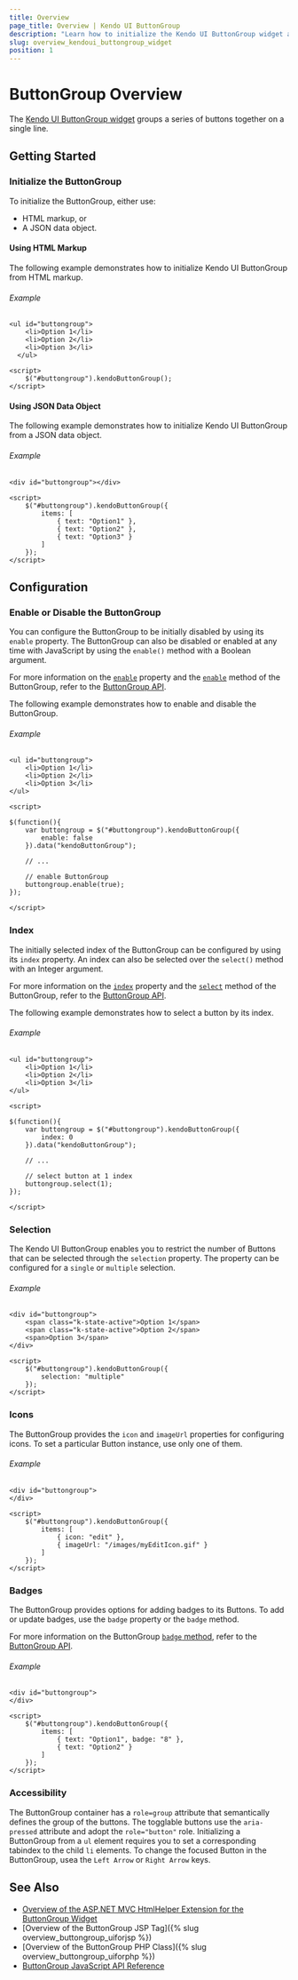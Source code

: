 ```yaml
---
title: Overview
page_title: Overview | Kendo UI ButtonGroup
description: "Learn how to initialize the Kendo UI ButtonGroup widget and apply its options."
slug: overview_kendoui_buttongroup_widget
position: 1
---
```


# ButtonGroup Overview

The [Kendo UI ButtonGroup widget](http://demos.telerik.com/kendo-ui/buttongroup/index) groups a series of buttons together on a single line.

## Getting Started

### Initialize the ButtonGroup

To initialize the ButtonGroup, either use:

* HTML markup, or
* A JSON data object.

#### Using HTML Markup

The following example demonstrates how to initialize Kendo UI ButtonGroup from HTML markup.

###### Example

    <ul id="buttongroup">
        <li>Option 1</li>
        <li>Option 2</li>
        <li>Option 3</li>
      </ul>

    <script>
		$("#buttongroup").kendoButtonGroup();
    </script>

#### Using JSON Data Object

The following example demonstrates how to initialize Kendo UI ButtonGroup from a JSON data object.

###### Example

    <div id="buttongroup"></div>

    <script>
		$("#buttongroup").kendoButtonGroup({
            items: [
                { text: "Option1" },
                { text: "Option2" },
                { text: "Option3" }
            ]
        });
    </script>

## Configuration

### Enable or Disable the ButtonGroup

You can configure the ButtonGroup to be initially disabled by using its `enable` property. The ButtonGroup can also be disabled or enabled at any time with JavaScript by using the `enable()` method with a Boolean argument.

For more information on the [`enable`](/api/javascript/ui/buttongroup/configuration/enable) property and the [`enable`](/api/javascript/ui/buttongroup/methods/enable) method of the ButtonGroup, refer to the [ButtonGroup API](/api/javascript/ui/buttongroup).

The following example demonstrates how to enable and disable the ButtonGroup.

###### Example

	<ul id="buttongroup">
		<li>Option 1</li>
		<li>Option 2</li>
		<li>Option 3</li>
	</ul>

	<script>

	$(function(){
		var buttongroup = $("#buttongroup").kendoButtonGroup({
			enable: false
		}).data("kendoButtonGroup");

		// ...

		// enable ButtonGroup
		buttongroup.enable(true);
	});

	</script>

### Index

The initially selected index of the ButtonGroup can be configured by using its `index` property. An index can also be selected over the `select()` method with an Integer argument.

For more information on the [`index`](/api/javascript/ui/buttongroup/configuration/index) property and the [`select`](/api/javascript/ui/buttongroup/methods/select) method of the ButtonGroup, refer to the [ButtonGroup API](/api/javascript/ui/buttongroup).

The following example demonstrates how to select a button by its index.

###### Example

	<ul id="buttongroup">
		<li>Option 1</li>
		<li>Option 2</li>
		<li>Option 3</li>
	</ul>

	<script>

	$(function(){
		var buttongroup = $("#buttongroup").kendoButtonGroup({
			index: 0
		}).data("kendoButtonGroup");

		// ...

		// select button at 1 index
		buttongroup.select(1);
	});

	</script>

### Selection

The Kendo UI ButtonGroup enables you to restrict the number of Buttons that can be selected through the `selection` property. The property can be configured for a `single` or `multiple` selection.

###### Example

    <div id="buttongroup">
        <span class="k-state-active">Option 1</span>
        <span class="k-state-active">Option 2</span>
        <span>Option 3</span>
    </div>

    <script>
        $("#buttongroup").kendoButtonGroup({
            selection: "multiple"
        });
    </script>

### Icons

The ButtonGroup provides the `icon` and `imageUrl` properties for configuring icons. To set a particular Button instance, use only one of them.

###### Example

    <div id="buttongroup">
    </div>

    <script>
        $("#buttongroup").kendoButtonGroup({
            items: [
                { icon: "edit" },
                { imageUrl: "/images/myEditIcon.gif" }
            ]
        });
    </script>

### Badges

The ButtonGroup provides options for adding badges to its Buttons. To add or update badges, use the `badge` property or the `badge` method.

For more information on the ButtonGroup [`badge` method](/api/javascript/ui/buttongroup/methods/badge), refer to the [ButtonGroup API](/api/javascript/ui/buttongroup).

###### Example

    <div id="buttongroup">
    </div>

    <script>
        $("#buttongroup").kendoButtonGroup({
            items: [
                { text: "Option1", badge: "8" },
                { text: "Option2" }
            ]
        });
    </script>

### Accessibility

The ButtonGroup container has a `role=group` attribute that semantically defines the group of the buttons. The togglable buttons use the `aria-pressed` attribute and adopt the `role="button"` role. Initializing a ButtonGroup from a `ul` element requires you to set a corresponding tabindex to the child `li` elements. To change the focused Button in the ButtonGroup, usea the `Left Arrow` or `Right Arrow` keys.

## See Also

* [Overview of the ASP.NET MVC HtmlHelper Extension for the ButtonGroup Widget](http://docs.telerik.com/aspnet-mvc/helpers/buttongroup/overview)
* [Overview of the ButtonGroup JSP Tag]({% slug overview_buttongroup_uiforjsp %})
* [Overview of the ButtonGroup PHP Class]({% slug overview_buttongroup_uiforphp %})
* [ButtonGroup JavaScript API Reference](/api/javascript/ui/buttongroup)
